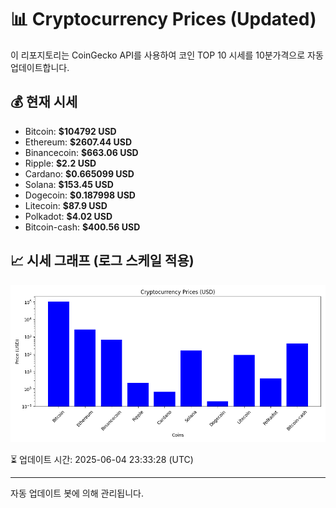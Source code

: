 
# 📊 Cryptocurrency Prices (Updated)

이 리포지토리는 CoinGecko API를 사용하여 코인 TOP 10 시세를 10분가격으로 자동 업데이트합니다.

## 💰 현재 시세
- Bitcoin: **$104792 USD**
- Ethereum: **$2607.44 USD**
- Binancecoin: **$663.06 USD**
- Ripple: **$2.2 USD**
- Cardano: **$0.665099 USD**
- Solana: **$153.45 USD**
- Dogecoin: **$0.187998 USD**
- Litecoin: **$87.9 USD**
- Polkadot: **$4.02 USD**
- Bitcoin-cash: **$400.56 USD**

## 📈 시세 그래프 (로그 스케일 적용)
![Crypto Prices](crypto_prices.png)

⏳ 업데이트 시간: 2025-06-04 23:33:28 (UTC)

---
자동 업데이트 봇에 의해 관리됩니다.
